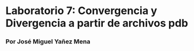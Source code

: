 # Laboratorio 7: Convergencia y Divergencia a partir de archivos pdb

### Por José Miguel Yañez Mena


